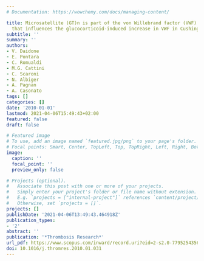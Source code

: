 ```yaml
---
# Documentation: https://wowchemy.com/docs/managing-content/

title: Microsatellite (GT)n is part of the von Willebrand factor (VWF) promoter region
  that influences the glucocorticoid-induced increase in VWF in Cushing's syndrome
subtitle: ''
summary: ''
authors:
- V. Daidone
- E. Pontara
- C. Romualdi
- M.G. Cattini
- C. Scaroni
- N. Albiger
- A. Pagnan
- A. Casonato
tags: []
categories: []
date: '2010-01-01'
lastmod: 2021-04-06T15:49:43+02:00
featured: false
draft: false

# Featured image
# To use, add an image named `featured.jpg/png` to your page's folder.
# Focal points: Smart, Center, TopLeft, Top, TopRight, Left, Right, BottomLeft, Bottom, BottomRight.
image:
  caption: ''
  focal_point: ''
  preview_only: false

# Projects (optional).
#   Associate this post with one or more of your projects.
#   Simply enter your project's folder or file name without extension.
#   E.g. `projects = ["internal-project"]` references `content/project/deep-learning/index.md`.
#   Otherwise, set `projects = []`.
projects: []
publishDate: '2021-04-06T13:49:43.464918Z'
publication_types:
- '2'
abstract: ''
publication: '*Thrombosis Research*'
url_pdf: https://www.scopus.com/inward/record.uri?eid=2-s2.0-77952543564&doi=10.1016%2fj.thromres.2010.01.031&partnerID=40&md5=34ff9646554b376f784fc3bbaa4c4036
doi: 10.1016/j.thromres.2010.01.031
---
```

